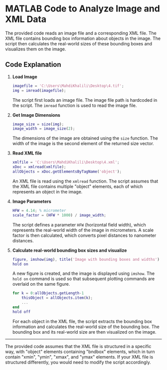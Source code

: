 
# MATLAB Code to Analyze Image and XML Data

The provided code reads an image file and a corresponding XML file. The XML file contains bounding box information about objects in the image. The script then calculates the real-world sizes of these bounding boxes and visualizes them on the image.

## Code Explanation

1. **Load Image**

    ```matlab
    imagefile = 'C:\Users\MahdiKhalili\Desktop\4.tif';
    img = imread(imagefile);
    ```

    The script first loads an image file. The image file path is hardcoded in the script. The `imread` function is used to read the image file.

2. **Get Image Dimensions**

    ```matlab
    image_size = size(img);
    image_width = image_size(2);
    ```

    The dimensions of the image are obtained using the `size` function. The width of the image is the second element of the returned size vector.

3. **Read XML file**

    ```matlab
    xmlfile = 'C:\Users\MahdiKhalili\Desktop\4.xml';
    xDoc = xmlread(xmlfile);
    allObjects = xDoc.getElementsByTagName('object');
    ```

    An XML file is read using the `xmlread` function. The script assumes that the XML file contains multiple "object" elements, each of which represents an object in the image.

4. **Image Parameters**

    ```matlab
    HFW = 4.14; % micrometer
    scale_factor = (HFW * 1000) / image_width;
    ```

    The script defines a parameter `HFW` (horizontal field width), which represents the real-world width of the image in micrometers. A scale factor is then calculated, which converts pixel distances to nanometer distances.

5. **Calculate real-world bounding box sizes and visualize**

    ```matlab
    figure, imshow(img), title('Image with bounding boxes and widths')
    hold on
    ```

    A new figure is created, and the image is displayed using `imshow`. The `hold on` command is used so that subsequent plotting commands are overlaid on the same figure.

    ```matlab
    for k = 0:allObjects.getLength-1
        thisObject = allObjects.item(k);
        ...
    end
    hold off
    ```

    For each object in the XML file, the script extracts the bounding box information and calculates the real-world size of the bounding box. The bounding box and its real-world size are then visualized on the image.

---

The provided code assumes that the XML file is structured in a specific way, with "object" elements containing "bndbox" elements, which in turn contain "xmin", "ymin", "xmax", and "ymax" elements. If your XML file is structured differently, you would need to modify the script accordingly.

